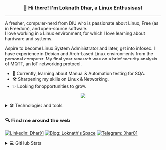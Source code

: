 <h3 align="center">👋 Hi there! I'm Loknath Dhar, a Linux Enthusisast</h3>

<!--
<p align="center">
  <a href="dhar01.github.io">Website</a> •
  <a href="https://twitter.com/LoknathDhar01">Twitter</a>
</p>
-->

- - -

A fresher, computer-nerd from DIU who is passionate about Linux, Free (as in Freedom), and open-source software.<br> 
I love working in a Linux environment, for which I love learning about hardware and systems.


Aspire to become Linux System Administrator and later, get into infosec. I have experience in Debian and Arch-based Linux environments from the personal computer. My final year research was on a brief security analysis of MQTT, an IoT networking protocol.

- 🌱 Currently, learning about Manual & Automation testing for SQA.<br>
- 🛠 Sharpening my skills on Linux & Networking.<br>
- ✨ Looking for opportunities to grow.

<p align="center">
  <img src="https://quotes-github-readme.vercel.app/api?type=vertical&theme=dark"/>
</p>


<details>
  
  <summary> 🛠 Technologies and tools </summary>
  
### Programming Languages
    
  ![Python](https://img.shields.io/badge/-Python-282C34?logo=Python&logoColor=red&style=flat&logowidth=200)
  ![Java](https://img.shields.io/badge/-Java-282C34?logo=Java&logoColor=red&style=flat&logowidth=200)
  ![C++](https://img.shields.io/badge/-C++-282C34?logo=cplusplus&logoColor=red&style=flat&logowidth=200)
  ![Bash](https://img.shields.io/badge/-Bash-282C34?logo=GNU-Bash&logoColor=red&style=flat&logowidth=200)
  ![Markdown](https://img.shields.io/badge/-Markdown-282C34?logo=Markdown&logoColor=red&style=flat&logowidth=200)
 
  
### Operating Systems
 
  ![Linux](https://img.shields.io/badge/-Linux-FCC624?logo=Linux&logoColor=white&style=flat&logowidth=200) 
  ![Pop!_OS](https://img.shields.io/badge/-Pop!__OS-282C34?logo=Pop!_OS&logoColor=white&style=flat&logowidth=200)
  ![Kali Linux](https://img.shields.io/badge/-Kali%20Linux-282C34?logo=Kali-Linux&logoColor=white&style=flat&logowidth=200)
  ![Manjaro](https://img.shields.io/badge/-Manjaro-282C34?logo=Manjaro&logoColor=white&style=flat&logowidth=200)
 
### Version Control
  ![Git](https://img.shields.io/badge/-Git-282C34?logo=Git&logoColor=red&style=flat&logowidth=200)
  ![GitHub](https://img.shields.io/badge/-GitHub-282C34?logo=GitHub&logoColor=red&style=flat&logowidth=200)
  
### Database Management
  ![SQLite](https://img.shields.io/badge/-SQLite-282C34?logo=SQLite&logoColor=white&style=plastic&logowidth=200)
  ![MySQL](https://img.shields.io/badge/-MySQL-282C34?logo=MySQL&logoColor=white&style=plastic&logowidth=200)
  

### Tools
  ![Visual Studio Code](https://img.shields.io/badge/-Visual%20Studio%20Code-282C34?logo=Visual-Studio-Code&logoColor=red&style=flat&logowidth=200)
  ![NeoVim](https://img.shields.io/badge/-NeoVim-282C34?logo=NeoVim&logoColor=red&style=flat&logowidth=200)
  ![Nano](https://img.shields.io/badge/-Nano-282C34?logo=Nano&logoColor=red&style=flat&logowidth=200)


  
</details>


### 🔍 Find me around the web

[![Linkedin: Dhar01](https://img.shields.io/badge/-Dhar01-0e76a8?style=flat-square&logo=Linkedin&logoColor=white&link=https://www.linkedin.com/in/dhar01/)](https://www.linkedin.com/in/dhar01/)
[![Blog: Loknath's Space](https://img.shields.io/badge/-Lokanth's%20Space-grey?style=social&logo=Blogger&logoColor=orange&link=https://dhar01.github.io)](https://dhar01.github.io)
[![Telegram: Dhar01](https://img.shields.io/badge/-Dhar01-0088cc?style=social&logo=Telegram&logoColor=white&link=https://t.me/Dhar01)](https://t.me/Dhar01)


<details>
  <summary> 💻 GitHub Stats </summary>
  <br/>

[![Top Langs](https://github-readme-stats.vercel.app/api/top-langs/?username=dhar01&layout=compact&theme=dark)](https://github.com/anuraghazra/github-readme-stats)
[![Anurag's GitHub stats](https://github-readme-stats.vercel.app/api?username=dhar01&theme=merko&show_icons=true)](https://github.com/anuraghazra/github-readme-stats)
  
</details>






<!--
**Dhar01/Dhar01** is a ✨ _special_ ✨ repository because its `README.md` (this file) appears on your GitHub profile.

Here are some ideas to get you started:

- 🔭 I’m currently working on ...
- 🌱 I’m currently learning ...
- 👯 I’m looking to collaborate on ...
- 🤔 I’m looking for help with ...
- 💬 Ask me about ...
- 📫 How to reach me: ...
- 😄 Pronouns: ...
- ⚡ Fun fact: ...
-->

